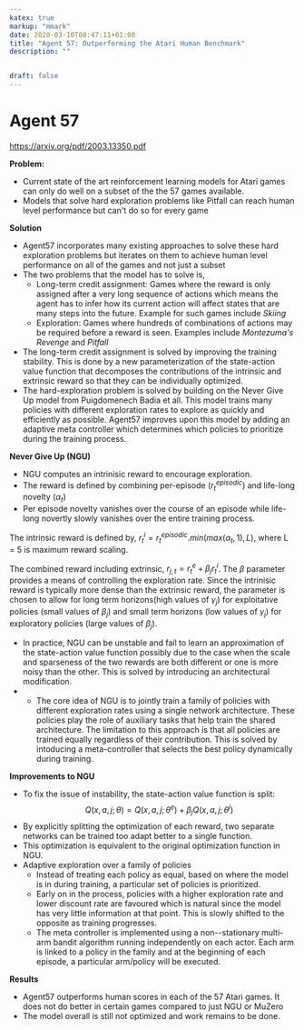 ```yaml
---
katex: true
markup: "mmark"
date: 2020-03-10T08:47:11+01:00
title: "Agent 57: Outperforming the Atari Human Benchmark"
description: "" 


draft: false
---
```


# Agent 57

https://arxiv.org/pdf/2003.13350.pdf

**Problem:**

* Current state of the art reinforcement learning models for Atari games can only do well on a subset of the the 57 games available.
* Models that solve hard exploration problems like Pitfall can reach human level performance but can't do so for every game

**Solution**

* Agent57 incorporates many existing approaches to solve these hard exploration problems but iterates on them to achieve human level performance on all of the games and not just a subset
* The two problems that the model has to solve is,
  *  Long-term credit assignment: Games where the reward is only assigned after a very long sequence of actions which means the agent has to infer how its current action will affect states that are many steps into the future. Example for such games include *Skiing*
  *  Exploration: Games where hundreds of combinations of actions may be required before a reward is seen. Examples include *Montezuma's Revenge* and *Pitfall*
*  The long-term credit assignment is solved by improving the training stability. This is done by a new parameterization of the state-action value function that decomposes the contributions of the intrinsic and extrinsic reward so that they can be individually optimized.
*  The hard-exploration problem is solved by building on the Never Give Up model from Puigdomenech Badia et all. This model trains many policies with different exploration rates to explore as quickly and efficiently as possible. Agent57 improves upon this model by adding an adaptive meta controller which determines which policies to prioritize during the training process.

**Never Give Up (NGU)**

* NGU computes an intrinisic reward to encourage exploration.
* The reward is defined by combining per-episode ($r_t^{episodic}$) and life-long novelty ($\alpha_t$)
* Per episode novelty vanishes over the course of an episode while life-long novertly slowly vanishes over the entire training process.


The intrinsic reward is defined by,
$r_t^i=r_t^{episodic}.min(max(\alpha_t,1),L)$, where L = 5 is maximum reward scaling.

The combined reward including extrinsic,
$r_{j,t}=r_t^e+\beta_jr^i_t$. 
The $\beta$ parameter provides a means of controlling the exploration rate. Since the intrinisic reward is typically more dense than the extrinsic reward, the parameter is chosen to allow for long term horizons(high values of $\gamma_j$) for exploitative policies (small values of $\beta_j$) and small term horizons (low values of $\gamma_j$) for exploratory policies (large values of $\beta_j$).
* In practice, NGU can be unstable and fail to learn an approximation of the state-action value function possibly due to the case when the scale and sparseness of the two rewards are both different or one is more noisy than the other. This is solved by introducing an architectural modification.
* * The core idea of NGU is to jointly train a family of policies with different exploration rates using a single network architecture. These policies play the role of auxiliary tasks that help train the shared architecture. The limitation to this approach is that all policies are trained equally regardless of their contribution. This is solved by intoducing a meta-controller that selects the best policy dynamically during training.

**Improvements to NGU**

* To fix the issue of instability, the state-action value function is split:
$$Q(x,a,j;\theta)=Q(x,a,j;\theta^e) + \beta_jQ(x,a,j;\theta^i) $$
* By explicitly splitting the optimization of each reward, two separate networks can be trained too adapt better to a single function.
* This optimization is equivalent to the original optimization function in NGU.
* Adaptive exploration over a family of policies
  * Instead of treating each policy as equal, based on where the model is in during training, a particular set of policies is prioritized.
  * Early on in the process, policies with a higher exploration rate and lower discount rate are favoured which is natural since the model has very little information at that point. This is slowly shifted to the opposite as training progresses.
  * The meta controller is implemented using a non--stationary multi-arm bandit algorithm running independently on each actor. Each arm is linked to a policy in the family and at the beginning of each episode, a particular arm/policy will be executed.

**Results**

* Agent57 outperforms human scores in each of the 57 Atari games. It does not do better in certain games compared to just NGU or MuZero
* The model overall is still not optimized and work remains to be done.


